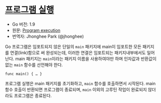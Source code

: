 # [프로그램 실행](#program-execution)

* Go 버전: 1.9
* 원문: [Program execution](https://golang.org/ref/spec#Program_execution)
* 번역자: Jhonghee Park (@jhonghee)

Go 프로그램은 임포트되지 않은 단일의 `main` 패키지에 main이 임포트한 모든 패키지를 연결(link)함으로 써 완성되는데, 이러한 연결은 임포트되는 패키지내부에서도 일어난다. main 패키지는 `main`이라는 패키지 이름을 사용하여야만 하며 인자값과 반환값이 없는 `main` 함수를 선언해야 한다.

```
func main() { … }
```

프로그램 실행은 main 패키지를 초기화하고, `main` 함수를 호출하면서 시작된다.
main 함수 호출이 반환되면 프로그램이 종료되며, `main` 이외의 고루틴 작업이 완료되지 않더라도 프로그램은 종료된다.